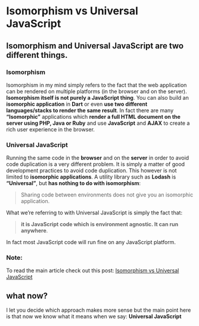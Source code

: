 # Isomorphism vs Universal JavaScript

## Isomorphism and Universal JavaScript are two different things.

### Isomorphism

Isomorphism in my mind simply refers to the fact that the web application can be rendered on multiple platforms
(in the browser and on the server). **Isomorphism itself is not purely a JavaScript thing**.
You can also build an **isomorphic application** in **Dart** or even **use two different languages/stacks to render the same result**.
In fact there are many **“Isomorphic”** applications which **render a full HTML document on the server using PHP, Java or Ruby** and
use **JavaScript** and **AJAX** to create a rich user experience in the browser.

### Universal JavaScript

Running the same code in the **browser** and on the **server** in order to avoid code duplication is a very different problem.
It is simply a matter of good development practices to avoid code duplication.
This however is not limited to **isomorphic applications**. A utility library such as **Lodash** is **“Universal”**,
but **has nothing to do with isomorphism**:
> Sharing code between environments does not give you an isomorphic application.

What we’re referring to with Universal JavaScript is simply the fact that:
> **it is JavaScript code which is environment agnostic. It can run anywhere**.

In fact most JavaScript code will run fine on any JavaScript platform.


### Note:
To read the main article check out this post: [Isomorphism vs Universal JavaScript](https://medium.com/@ghengeveld/isomorphism-vs-universal-javascript-4b47fb481beb)

## what now?
I let you decide which approach makes more sense but the main point here is that now we know what it means when we say: **Universal JavaScript**